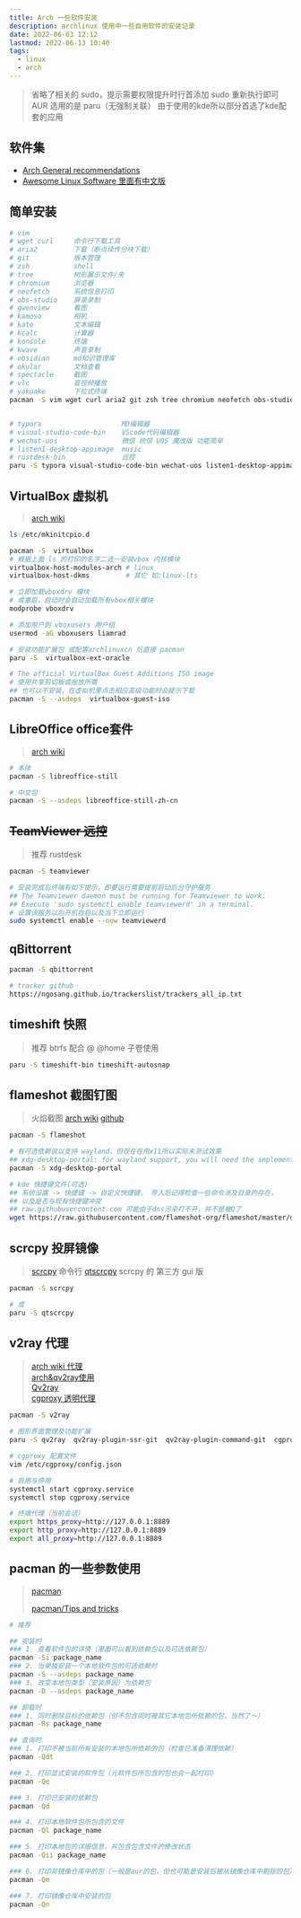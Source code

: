 ```yaml
---
title: Arch 一些软件安装
description: archlinux 使用中一些自用软件的安装记录
date: 2022-06-03 12:12
lastmod: 2022-06-13 10:40
tags:
  - linux
  - arch
---
```


> 省略了相关的 sudo，提示需要权限提升时行首添加 sudo 重新执行即可  
> AUR 选用的是 paru（无强制关联）
> 由于使用的kde所以部分首选了kde配套的应用

## 软件集


- [Arch General recommendations ](https://wiki.archlinux.org/title/General_recommendations_(%E7%AE%80%E4%BD%93%E4%B8%AD%E6%96%87))
- [Awesome Linux Software 里面有中文版](https://github.com/luong-komorebi/Awesome-Linux-Software)

## 简单安装

```bash
# vim
# wget curl 	命令行下载工具
# aria2			下载（断点续传分块下载）
# git 			版本管理
# zsh 			shell
# tree 			树形展示文件/夹
# chromium 		浏览器
# neofetch 		系统信息打印
# obs-studio	屏录录制
# gwenview		看图
# kamoso		相机
# kate			文本编辑
# kcalc			计算器
# konsole		终端
# kwave			声音录制
# obsidian		md知识管理库
# okular		文档查看
# spectacle		截图
# vlc			音视频播放
# yakuake		下拉式终端
pacman -S vim wget curl aria2 git zsh tree chromium neofetch obs-studio gwenview kamoso kate kcalc konsole kwave okular spectacle vlc yakuake


# typora 					MD编辑器
# visual-studio-code-bin 	VScode代码编辑器
# wechat-uos				微信 统信 UOS 魔改版 功能简单
# listen1-desktop-appimage  music
# rustdesk-bin				远控
paru -S typora visual-studio-code-bin wechat-uos listen1-desktop-appimage rustdesk-bin
```

## VirtualBox 虚拟机

> [arch wiki](https://wiki.archlinux.org/title/VirtualBox)

```bash
ls /etc/mkinitcpio.d

pacman -S  virtualbox 
# 根据上面 ls 的打印的名字二选一安装vbox 内核模块
virtualbox-host-modules-arch # linux
virtualbox-host-dkms		 # 其它 如:linux-lts

# 立即加载vboxdrv 模块 
# 或重启，启动时会自动加载所有vbox相关模块
modprobe vboxdrv

# 添加用户到 vboxusers 用户组
usermod -aG vboxusers liamrad

# 安装功能扩展包 或配置archlinuxcn 后直接 pacman
paru -S  virtualbox-ext-oracle

# The official VirtualBox Guest Additions ISO image
# 使用共享剪切板或拖放所需
## 也可以不安装，在虚拟机里点击相应高级功能时会提示下载
pacman -S --asdeps  virtualbox-guest-iso
```

## LibreOffice office套件

> [arch wiki](https://wiki.archlinux.org/title/LibreOffice)

```bash
# 本体
pacman -S libreoffice-still 

# 中文包
pacman -S --asdeps libreoffice-still-zh-cn
```

## ~~TeamViewer 远控~~

> 推荐 rustdesk

```bash
pacman -S teamviewer

# 安装完成后终端有如下提示，即要运行需要提前启动后台守护服务
## The Teamviewer daemon must be running for Teamviewer to work.
## Execute 'sudo systemctl enable teamviewerd' in a terminal.
# 设置该服务以后开机自启以及当下立即运行
sudo systemctl enable --now teamviewerd
```


## qBittorrent

```bash
pacman -S qbittorrent

# tracker github
https://ngosang.github.io/trackerslist/trackers_all_ip.txt
```

## timeshift 快照

> 推荐 btrfs 配合 @ @home 子卷使用

```bash
paru -S timeshift-bin timeshift-autosnap
```

## flameshot 截图钉图

> 火焰截图
> [arch wiki](https://wiki.archlinux.org/title/Flameshot#Installation)
> [github](https://github.com/flameshot-org/flameshot#usage)

```bash
pacman -S flameshot

# 有可选依赖说以支持 wayland，但现在在用x11所以实际未测试效果
## xdg-desktop-portal: for wayland support, you will need the implementation for your wayland desktop environment
pacman -S xdg-desktop-portal

# kde 快捷键文件(可选)
## 系统设置 -> 快捷键 -> 自定义快捷键， 导入后记得检查一些命令涉及目录的存在，
## 以及是否与现有快捷键冲突
## raw.githubusercontent.com 可能由于dns污染打不开，并不是被Q了
wget https://raw.githubusercontent.com/flameshot-org/flameshot/master/docs/shortcuts-config/flameshot-shortcuts-kde.khotkeys
```

## scrcpy 投屏镜像

> [scrcpy](https://github.com/Genymobile/scrcpy)		命令行 
> [qtscrcpy](https://github.com/barry-ran/QtScrcpy)		scrcpy 的 第三方 gui 版

```bash
pacman -S scrcpy

# 或
paru -S qtscrcpy
```

## v2ray 代理

> [arch wiki 代理](https://wiki.archlinux.org/title/General_recommendations_(%E7%AE%80%E4%BD%93%E4%B8%AD%E6%96%87)#%E4%BB%A3%E7%90%86)  
> [arch&qv2ray使用](https://github.com/ArchLinuxStudio/ArchLinuxTutorial/blob/master/docs/rookie/transparentProxy.md)  
> [Qv2ray](https://github.com/Qv2ray/Qv2ray)  
> [cgproxy 透明代理](https://github.com/springzfx/cgproxy)  

```bash
pacman -S v2ray

# 图形界面管理及功能扩展
paru -S qv2ray  qv2ray-plugin-ssr-git  qv2ray-plugin-command-git  cgproxy

# cgproxy 配置文件
vim /etc/cgproxy/config.json

# 启用与停用
systemctl start cgproxy.service
systemctl stop cgproxy.service
```

```bash
# 终端代理（当前会话）
export https_proxy=http://127.0.0.1:8889
export http_proxy=http://127.0.0.1:8889
export all_proxy=http://127.0.0.1:8889
```

## pacman 的一些参数使用

> [pacman](https://wiki.archlinux.org/title/Pacman_(%E7%AE%80%E4%BD%93%E4%B8%AD%E6%96%87))
>
> [pacman/Tips and tricks](https://wiki.archlinux.org/title/Pacman_(%E7%AE%80%E4%BD%93%E4%B8%AD%E6%96%87)/Tips_and_tricks_(%E7%AE%80%E4%BD%93%E4%B8%AD%E6%96%87))

```bash
# 推荐

## 安装时
### 1. 查看软件包的详情（里面可以看到依赖包以及可选依赖包）
pacman -Si package_name
### 2. 当单独安装一个本地软件包的可选依赖时
pacman -S --asdeps package_name
### 3. 改变本地包类型（安装原因）为依赖包
pacman -D --asdeps package_name

## 卸载时
### 1. 同时删除目标的依赖包（但不包含同时被其它本地包所依赖的包，当然了～）
pacman -Rs package_name

## 查询时
### 1. 打印不被当前所有安装的本地包所依赖的包（检查已准备清理依赖）
pacman -Qdt

### 2. 打印显式安装的软件包（元软件包所包含的包也会一起打印）
pacman -Qe

### 3. 打印已安装的依赖包
pacman -Qd

### 4. 打印本地软件包所包含的文件
pacman -Ql package_name

### 5. 打印本地包的详细信息，并包含包含文件的修改状态
pacman -Qii package_name

### 6. 打印非镜像仓库中的包（一般是aur的包，但也可能是安装后被从镜像仓库中剔除的包）
pacman -Qm

### 7. 打印镜像仓库中安装的包
pacman -Qn
```

